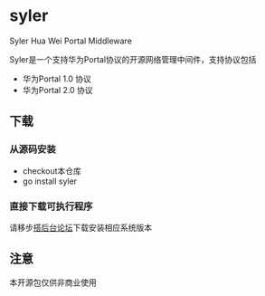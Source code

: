 syler
=====

Syler Hua Wei Portal Middleware

Syler是一个支持华为Portal协议的开源网络管理中间件，支持协议包括

* 华为Portal 1.0 协议
* 华为Portal 2.0 协议

## 下载
### 从源码安装

* checkout本仓库
* go install syler

### 直接下载可执行程序
请移步[搭后台论坛](http://www.dahoutai.com)下载安装相应系统版本

## 注意
本开源包仅供非商业使用
